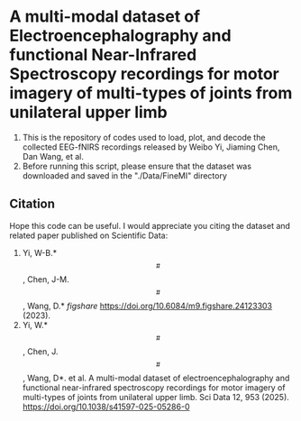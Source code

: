 # A multi-modal dataset of Electroencephalography and functional Near-Infrared Spectroscopy recordings for motor imagery of multi-types of joints from unilateral upper limb

1. This is the repository of codes used to load, plot, and decode the collected EEG-fNIRS recordings released by Weibo Yi, Jiaming Chen, Dan Wang, et al.
2. Before running this script, please ensure that the dataset was downloaded and saved in the "./Data/FineMI" directory

## Citation
Hope this code can be useful. I would appreciate you citing the dataset and related paper published on Scientific Data:
1. Yi, W-B.\*$$^\#$$, Chen, J-M.$$^\#$$, Wang, D.\* *figshare* https://doi.org/10.6084/m9.figshare.24123303 (2023). 
2. Yi, W.\*$$^\#$$, Chen, J.$$^\#$$, Wang, D\*. et al. A multi-modal dataset of electroencephalography and functional near-infrared spectroscopy recordings for motor imagery of multi-types of joints from unilateral upper limb. Sci Data 12, 953 (2025). https://doi.org/10.1038/s41597-025-05286-0

